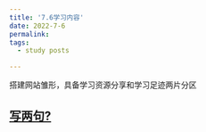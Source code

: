 ```yaml
---
title: '7.6学习内容'
date: 2022-7-6
permalink: 
tags:
  - study posts

---
```


搭建网站雏形，具备学习资源分享和学习足迹两片分区

## [写两句?](https://github.com/HEA1OR/HEA1OR.github.io/tree/master/_posts)
